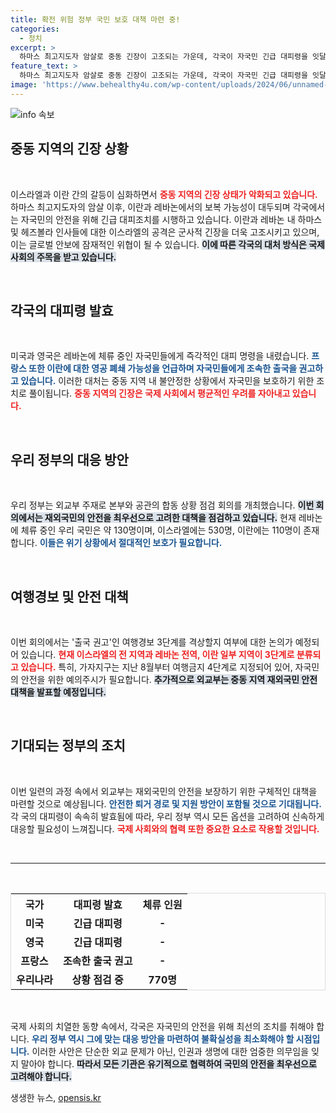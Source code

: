 ```yaml
---
title: 확전 위험 정부 국민 보호 대책 마련 중!
categories:
  - 정치
excerpt: >
  하마스 최고지도자 암살로 중동 긴장이 고조되는 가운데, 각국이 자국민 긴급 대피령을 잇달아 발표했습니다. 한국 정부도 재외국민 보호 대책을 논의 중입니다. 지금 상황의 심각성을 확인하세요!
feature_text: >
  하마스 최고지도자 암살로 중동 긴장이 고조되는 가운데, 각국이 자국민 긴급 대피령을 잇달아 발표했습니다. 한국 정부도 재외국민 보호 대책을 논의 중입니다. 지금 상황의 심각성을 확인하세요!
image: 'https://www.behealthy4u.com/wp-content/uploads/2024/06/unnamed-file.png'
---
```


<p><img src="https://www.behealthy4u.com/wp-content/uploads/2024/06/unnamed-file.png" alt="info 속보" /></p>

<h2 data-ke-size="size26">중동 지역의 긴장 상황</h2>

<p data-ke-size="size16">&nbsp;</p>

<p>이스라엘과 이란 간의 갈등이 심화하면서 <b><span style="color: #ee2323;">중동 지역의 긴장 상태가 악화되고 있습니다.</span></b> 하마스 최고지도자의 암살 이후, 이란과 레바논에서의 보복 가능성이 대두되며 각국에서는 자국민의 안전을 위해 긴급 대피조치를 시행하고 있습니다. 이란과 레바논 내 하마스 및 헤즈볼라 인사들에 대한 이스라엘의 공격은 군사적 긴장을 더욱 고조시키고 있으며, 이는 글로벌 안보에 잠재적인 위협이 될 수 있습니다. <b><span style="background-color: #21538527;">이에 따른 각국의 대처 방식은 국제 사회의 주목을 받고 있습니다.</span></b></p>

<p data-ke-size="size16">&nbsp;</p>

<h2 data-ke-size="size26">각국의 대피령 발효</h2>

<p data-ke-size="size16">&nbsp;</p>

<p>미국과 영국은 레바논에 체류 중인 자국민들에게 즉각적인 대피 명령을 내렸습니다. <b><span style="color: #1a5490;">프랑스 또한 이란에 대한 영공 폐쇄 가능성을 언급하며 자국민들에게 조속한 출국을 권고하고 있습니다.</span></b> 이러한 대처는 중동 지역 내 불안정한 상황에서 자국민을 보호하기 위한 조치로 풀이됩니다. <b><span style="color: #ee2323;">중동 지역의 긴장은 국제 사회에서 평균적인 우려를 자아내고 있습니다.</span></b></p>

<p data-ke-size="size16">&nbsp;</p>

<h2 data-ke-size="size26">우리 정부의 대응 방안</h2>

<p data-ke-size="size16">&nbsp;</p>

<p>우리 정부는 외교부 주재로 본부와 공관의 합동 상황 점검 회의를 개최했습니다. <b><span style="background-color: #21538527;">이번 회의에서는 재외국민의 안전을 최우선으로 고려한 대책을 점검하고 있습니다.</span></b> 현재 레바논에 체류 중인 우리 국민은 약 130명이며, 이스라엘에는 530명, 이란에는 110명이 존재합니다. <b><span style="color: #1a5490;">이들은 위기 상황에서 절대적인 보호가 필요합니다.</span></b></p>

<p data-ke-size="size16">&nbsp;</p>

<h2 data-ke-size="size26">여행경보 및 안전 대책</h2>

<p data-ke-size="size16">&nbsp;</p>

<p>이번 회의에서는 '출국 권고'인 여행경보 3단계를 격상할지 여부에 대한 논의가 예정되어 있습니다. <b><span style="color: #ee2323;">현재 이스라엘의 전 지역과 레바논 전역, 이란 일부 지역이 3단계로 분류되고 있습니다.</span></b> 특히, 가자지구는 지난 8월부터 여행금지 4단계로 지정되어 있어, 자국민의 안전을 위한 예의주시가 필요합니다. <b><span style="background-color: #21538527;">추가적으로 외교부는 중동 지역 재외국민 안전 대책을 발표할 예정입니다.</span></b> </p>

<p data-ke-size="size16">&nbsp;</p>

<h2 data-ke-size="size26">기대되는 정부의 조치</h2>

<p data-ke-size="size16">&nbsp;</p>

<p>이번 일련의 과정 속에서 외교부는 재외국민의 안전을 보장하기 위한 구체적인 대책을 마련할 것으로 예상됩니다. <b><span style="color: #1a5490;">안전한 퇴거 경로 및 지원 방안이 포함될 것으로 기대됩니다.</span></b> 각 국의 대피령이 속속히 발효됨에 따라, 우리 정부 역시 모든 옵션을 고려하여 신속하게 대응할 필요성이 느껴집니다. <b><span style="color: #ee2323;">국제 사회와의 협력 또한 중요한 요소로 작용할 것입니다.</span></b></p>

<p data-ke-size="size16">&nbsp;</p>

<hr />

<p data-ke-size="size16">&nbsp;</p>

<table style="width: 100%; border-collapse: collapse; border: 1px solid #dddddd;">
    <tr>
        <th style="text-align: center; height: 17px;"><b>국가</b></th>
        <th style="text-align: center; height: 17px;"><b>대피령 발효</b></th>
        <th style="text-align: center; height: 17px;"><b>체류 인원</b></th>
    </tr>
    <tr>
        <td style="text-align: center; height: 17px;"><b>미국</b></td>
        <td style="text-align: center; height: 17px;"><b>긴급 대피령</b></td>
        <td style="text-align: center; height: 17px;"><b>-</b></td>
    </tr>
    <tr>
        <td style="text-align: center; height: 17px;"><b>영국</b></td>
        <td style="text-align: center; height: 17px;"><b>긴급 대피령</b></td>
        <td style="text-align: center; height: 17px;"><b>-</b></td>
    </tr>
    <tr>
        <td style="text-align: center; height: 17px;"><b>프랑스</b></td>
        <td style="text-align: center; height: 17px;"><b>조속한 출국 권고</b></td>
        <td style="text-align: center; height: 17px;"><b>-</b></td>
    </tr>
    <tr>
        <td style="text-align: center; height: 17px;"><b>우리나라</b></td>
        <td style="text-align: center; height: 17px;"><b>상황 점검 중</b></td>
        <td style="text-align: center; height: 17px;"><b>770명</b></td>
    </tr>
</table>

<p data-ke-size="size16">&nbsp;</p>

<p>국제 사회의 치열한 동향 속에서, 각국은 자국민의 안전을 위해 최선의 조치를 취해야 합니다. <b><span style="color: #1a5490;">우리 정부 역시 그에 맞는 대응 방안을 마련하여 불확실성을 최소화해야 할 시점입니다.</span></b> 이러한 사안은 단순한 외교 문제가 아닌, 인권과 생명에 대한 엄중한 의무임을 잊지 말아야 합니다. <b><span style="background-color: #21538527;">따라서 모든 기관은 유기적으로 협력하여 국민의 안전을 최우선으로 고려해야 합니다.</span></b></p>
생생한 뉴스, <a href="https://opensis.kr" rel="dofollow">opensis.kr</a>


